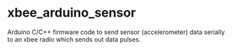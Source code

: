 # xbee_arduino_sensor
Arduino C/C++ firmware code to send sensor (accelerometer) data serially to an xbee radio which sends out data pulses.

